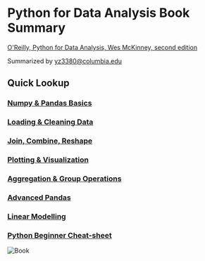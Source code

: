 # Python for Data Analysis Book Summary
[O'Reilly, Python for Data Analysis, Wes McKinney, second edition](https://www.amazon.com/Python-Data-Analysis-Wrangling-IPython-dp-1491957662/dp/1491957662/ref=mt_paperback?_encoding=UTF8&me=&qid=1577828035)  

Summarized by yz3380@columbia.edu

## Quick Lookup
### [Numpy & Pandas Basics](https://github.com/yz3380/Python-for-Data-Analysis/blob/master/Book_summary_Ch1-5.ipynb)  
### [Loading & Cleaning Data](https://github.com/yz3380/Python-for-Data-Analysis/blob/master/Book_summary_Ch6%2C7.ipynb)  
### [Join, Combine, Reshape](https://github.com/yz3380/Python-for-Data-Analysis/blob/master/Book_summary_Ch8.ipynb)  
### [Plotting & Visualization](https://github.com/yz3380/Python-for-Data-Analysis/blob/master/Book_summary_Ch9.ipynb)  
### [Aggregation & Group Operations](https://github.com/yz3380/Python-for-Data-Analysis/blob/master/Book_summary_Ch10.ipynb)  
### [Advanced Pandas](https://github.com/yz3380/Python-for-Data-Analysis/blob/master/Book_summary_Ch12.ipynb)  
### [Linear Modelling](https://github.com/yz3380/Python-for-Data-Analysis/blob/master/Book_summary_Ch13.ipynb)  
### [Python Beginner Cheat-sheet](https://github.com/yz3380/Python-for-Data-Analysis/blob/master/mementopython3.pdf)  


![Book](https://github.com/yz3380/Python-for-Data-Analysis/blob/master/Book.png)
